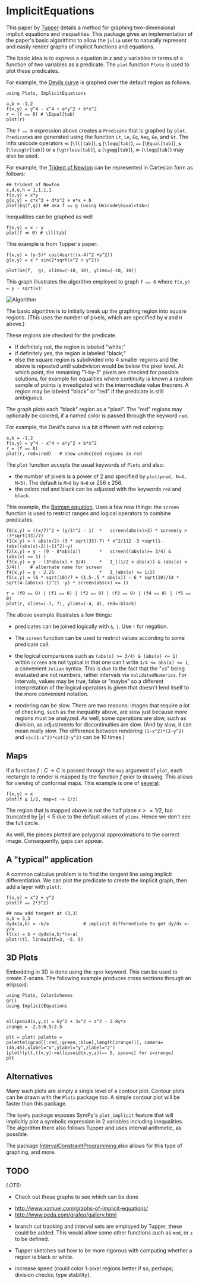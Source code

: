 # ImplicitEquations



This paper by
[Tupper](https://doi.org/10.1145/383259.383267)
details a method for graphing two-dimensional implicit equations and
inequalities. This package gives an
implementation of the  paper's basic algorithms to allow
the `julia` user to naturally represent and easily render graphs of
implicit functions and equations.


The basic idea is to express a equation in $x$ and $y$ variables in terms of a function of two variables as a predicate. The `plot` function `Plots` is used to plot these predicates.




For example, the
[Devils curve](http://www-groups.dcs.st-and.ac.uk/~history/Curves/Devils.html)
is graphed over the default region as follows:

```
using Plots, ImplicitEquations

a,b = -1,2
f(x,y) = y^4 - x^4 + a*y^2 + b*x^2
r = (f ⩵ 0) # \Equal[tab]
plot(r)
```



The `f ⩵ 0` expression above creates a `Predicate` that is graphed by
`plot`.  `Predicate`s are generated using the function `Lt`, `Le`,
`Eq`, `Neq`, `Ge`, and `Gt`. The infix unicode operators `≪`
(`\ll[tab]`), `≦` (`\leqq[tab]`), `⩵` (`\Equal[tab]`), `≶`
(`\lessgtr[tab]`) or `≷` (`\gtrless[tab]`), `≧` (`\geqq[tab]`), `≫`
(`\leqq[tab]`) may also be used.

For example, the
[Trident of Newton](http://www-history.mcs.st-and.ac.uk/Curves/Trident.html)
can be represented in Cartesian form as follows:

```
## trident of Newton
c,d,e,h = 1,1,1,1
f(x,y) = x*y
g(x,y) = c*x^3 + d*x^2 + e*x + h
plot(Eq(f,g)) ## aka f ⩵ g (using Unicode\Equal<tab>)
```


Inequalities can be graphed as well

```
f(x,y) = x - y
plot(f ≪ 0) # \ll[tab]
```

This example is from Tupper's paper:

```
f(x,y) = (y-5)* cos(4sqrt((x-4)^2 +y^2))
g(x,y) = x * sin(2*sqrt(x^2 + y^2))

plot(Ge(f,  g), xlims=(-10, 10), ylims=(-10, 10))
```


This graph illustrates the algorithm employed to graph `f ⩵ 0` where `f(x,y) = y - sqrt(x)`:

![Algorithm](http://i.imgur.com/8Mtmb7v.png)

The basic algorithm is to initially break up the graphing region into
square regions. (This uses the number of pixels, which are specified
by `W` and `H` above.)

These regions are checked for the
predicate.

* If definitely not, the region is labeled "white;"
* if definitely yes, the region is labeled "black;"
* else the square region is subdivided into 4 smaller regions and the
above is repeated until subdivision would be below the pixel level. At
which point, the remaining "1-by-1" pixels are checked for possible
solutions, for example for equalities where continuity is known a
random sample of points is investigated with the intermediate value
theorem. A region may be labeled "black" or "red" if the predicate is
still ambiguous.


The graph plots each "black" region as a "pixel". The "red" regions
may optionally be colored, if a named color is passed through the
keyword `red`.

For example, the Devil's curve is a bit different with red coloring:

```
a,b = -1,2
f(x,y) = y^4 - x^4 + a*y^2 + b*x^2
r = (f ⩵ 0)
plot(r, red=:red)   # show undecided regions in red
```



The `plot` function accepts the usual keywords of `Plots` and also:

* the number of pixels is a power of 2 and specified by `plot(pred, N=4, M=5)`. The default is `M=8` by `N=8` or 256 x 256.
* the colors red and black can be adjusted with the keywords `red` and `black`.





This example, the
[Batman equation](http://yangkidudel.wordpress.com/2011/08/02/love-and-mathematics/),
Uses a few new things: the `screen` function is used to restrict
ranges and logical operators to combine predicates.

```
f0(x,y) = ((x/7)^2 + (y/3)^2 - 1)  *   screen(abs(x)>3) * screen(y > -3*sqrt(33)/7)
f1(x,y) = ( abs(x/2)-(3 * sqrt(33)-7) * x^2/112 -3 +sqrt(1-(abs((abs(x)-2))-1)^2)-y)
f2(x,y) = y - (9 - 8*abs(x))       *   screen((abs(x)>= 3/4) &  (abs(x) <= 1) )
f3(x,y) = y - (3*abs(x) + 3/4)     *   I_((1/2 < abs(x)) & (abs(x) < 3/4))    # alternate name for screen
f4(x,y) = y - 2.25                 *   I_(abs(x) <= 1/2)
f5(x,y) = (6 * sqrt(10)/7 + (1.5-.5 * abs(x)) - 6 * sqrt(10)/14 * sqrt(4-(abs(x)-1)^2) -y) * screen(abs(x) >= 1)

r = (f0 ⩵ 0) | (f1 ⩵ 0) | (f2 ⩵ 0) | (f3 ⩵ 0) | (f4 ⩵ 0) | (f5 ⩵ 0)
plot(r, xlims=(-7, 7), ylims=(-4, 4), red=:black)
```

The above example illustrates a few things:

* predicates can be joined logically with `&`, `|`. Use `!` for negation.

* The `screen` function can be used to restrict values according to
  some predicate call.

* the logical comparisons such as `(abs(x) >= 3/4) & (abs(x) <= 1)`
  within `screen` are not typical in that one can't write `3/4 <=
  abs(x) <= 1`, a convenient `Julian` syntax. This is due to the fact that the "`x`s"
  being evaluated are not numbers, rather intervals via
  `ValidatedNumerics`. For intervals, values may be true, false or
  "maybe" so a different interpretation of the logical operators is
  given that doesn't lend itself to the more convenient notation.

* rendering can be slow. There are two reasons: images that require a
  lot of checking, such as the inequality above, are slow just because
  more regions must be analyzed. As well, some operations are slow,
  such as division, as adjustments for discontinuities are slow. (And
  by slow, it can mean really slow. The difference between rendering
  `(1-x^2)*(2-y^2)` and `csc(1-x^2)*cot(2-y^2)` can be 10 times.)

## Maps

If a function $f:C \rightarrow C$ is passed through the `map` argument
of `plot`, each rectangle to render is mapped by the function $f$
prior to drawing. This allows for viewing of conformal maps. This
example is one of
[several](http://mathfaculty.fullerton.edu/mathews/c2003/ConformalMapDictionary.1.html):

```
f(x,y) = x
plot(f ≧ 1/2, map=z -> 1/z)
```

The region that is mapped above is not the half plane $x >= 1/2$, but
truncated by $|y| < 5$ due to the default values of `ylims`. Hence we
don't see the full circle.

As well, the pieces plotted are polygonal approximations to the
correct image. Consequently, gaps can appear.

## A "typical" application

A common calculus problem is to find the tangent line using implicit
differentiation. We can plot the predicate to create the implicit graph, then add a layer with `plot!`:

```
f(x,y) = x^2 + y^2
plot(f ⩵ 2*3^2)

## now add tangent at (3,3)
a,b = 3,3
dydx(a,b) = -b/a             # implicit differentiate to get dy/dx =-y/x
tl(x) = b + dydx(a,b)*(x-a)
plot!(tl, linewidth=3, -5, 5)
```

## 3D Plots

Embedding in 3D is done using the `zpos` keyword. This can be used to create Z-scans.
The following example produces cross sections through an ellipsoid:

```
using Plots, ColorSchemes
gr()
using ImplicitEquations


ellipsoid(x,y,z) = 6y^2 + 3x^2 + z^2 - 2.8y*z
zrange = -2.5:0.5:2.5

plt = plot( palette = palette(cgrad([:red,:green,:blue],length(zrange))), camera=(45,45),xlabel="x",ylabel="y",zlabel="z")
[plot!(plt,((x,y)->ellipsoid(x,y,z))⩵ 5, zpos=z) for z=zrange]
plt
```

## Alternatives

Many such plots are simply a single level of a contour plot. Contour
plots can be drawn with the `Plots` package too. A simple contour plot
will be faster than this package.

The `SymPy` package exposes SymPy's `plot_implicit` feature that will
implicitly plot a symbolic expression in 2 variables including
inequalities. The algorithm there also follows Tupper and uses
interval arithmetic, as possible.

The package
[IntervalConstraintProgramming ](https://github.com/dpsanders/IntervalConstraintProgramming.jl)
also allows for this type of graphing, and more.

## TODO

*LOTS*:

* Check out these graphs to see which can be done
- http://www.xamuel.com/graphs-of-implicit-equations/
- http://www.peda.com/grafeq/gallery.html

* branch cut tracking and interval sets are employed by Tupper, these
  could be added. This would allow some other functions such as `mod`,
  or `±` to be defined.

* Tupper sketches out how to be more rigorous with computing whether a region is black or white.

* increase speed (could color 1-pixel regions better if so, perhaps; division checks; type stability).
